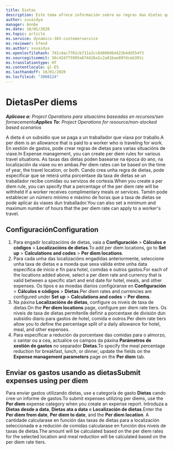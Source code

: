 ```yaml
---
title: Dietas
description: Este tema ofrece información sobre as regras das dietas que se usan na xestión de gastos.
author: suvaidya
manager: Annbe
ms.date: 10/01/2020
ms.topic: article
ms.service: dynamics-365-customerservice
ms.reviewer: kfend
ms.author: suvaidya
ms.openlocfilehash: 7d1c4ac7781cb711e2cc0d09606d422b4dd554f3
ms.sourcegitcommit: 56c42d7f5995a674426a1c2a81bae897dceb391c
ms.translationtype: HT
ms.contentlocale: gl-ES
ms.lasthandoff: 10/01/2020
ms.locfileid: "3908124"
---
```

# <a name="per-diems"></a><span data-ttu-id="b4ffd-103">Dietas</span><span class="sxs-lookup"><span data-stu-id="b4ffd-103">Per diems</span></span>

<span data-ttu-id="b4ffd-104">_**Aplícase a:** Project Operations para situacións baseadas en recursos/sen fornecemento_</span><span class="sxs-lookup"><span data-stu-id="b4ffd-104">_**Applies To:** Project Operations for resource/non-stocked based scenarios_</span></span>


<span data-ttu-id="b4ffd-105">A dieta é un subsidio que se paga a un traballador que viaxa por traballo.</span><span class="sxs-lookup"><span data-stu-id="b4ffd-105">A per diem is an allowance that is paid to a worker who is traveling for work.</span></span> <span data-ttu-id="b4ffd-106">En xestión de gastos, pode crear regras de dietas para varias situacións de viaxe.</span><span class="sxs-lookup"><span data-stu-id="b4ffd-106">In Expense management, you can create per diem rules for  various travel situations.</span></span> <span data-ttu-id="b4ffd-107">As taxas das dietas poden basearse na época do ano, na localización da viaxe ou en ambas.</span><span class="sxs-lookup"><span data-stu-id="b4ffd-107">Per diem rates can be based on the time of year, the travel location, or both.</span></span> <span data-ttu-id="b4ffd-108">Cando crea unha regra de dietas, pode especificar que se reterá unha porcentaxe da taxa de dietas se un traballador recibe comidas ou servizos de cortesía.</span><span class="sxs-lookup"><span data-stu-id="b4ffd-108">When you create a per diem  rule, you can specify that a percentage of the per diem rate will be withheld if a worker receives complimentary meals or services.</span></span> <span data-ttu-id="b4ffd-109">Tamén pode establecer un número mínimo e máximo de horas que a taxa de dietas se pode aplicar ás viaxes dun traballador.</span><span class="sxs-lookup"><span data-stu-id="b4ffd-109">You can also set a minimum and maximum number of hours that the per diem rate can apply to a worker's travel.</span></span>

## <a name="configuration"></a><span data-ttu-id="b4ffd-110">Configuración</span><span class="sxs-lookup"><span data-stu-id="b4ffd-110">Configuration</span></span> 

1. <span data-ttu-id="b4ffd-111">Para engadir localizacións de dietas, vaia a **Configuración** > **Cálculos e códigos** > **Localizacións de dietas**.</span><span class="sxs-lookup"><span data-stu-id="b4ffd-111">To add per diem locations, go to **Set up** > **Calculations and codes** > **Per diem locations**.</span></span>
2. <span data-ttu-id="b4ffd-112">Para cada unha das localizacións engadidas anteriormente, seleccione unha taxa de dietas e a moeda que sexa válida entre unha data específica de inicio e fin para hotel, comidas e outros gastos.</span><span class="sxs-lookup"><span data-stu-id="b4ffd-112">For each of the locations added above, select a per diem rate and currency that is valid between a specific start and end date for hotel, meals, and other expenses.</span></span> <span data-ttu-id="b4ffd-113">Os tipos e as moedas diarios configúranse en **Configuración** > **Cálculos e códigos** > **Dietas**.</span><span class="sxs-lookup"><span data-stu-id="b4ffd-113">Per diem rates and currencies are configured under **Set up** > **Calculations and codes** > **Per diems**.</span></span>
3. <span data-ttu-id="b4ffd-114">Na páxina **Localizacións de dietas**, configure os niveis de taxa de dietas.</span><span class="sxs-lookup"><span data-stu-id="b4ffd-114">On the **Per diem locations** page, configure per diem rate tiers.</span></span> <span data-ttu-id="b4ffd-115">Os niveis de taxa de dietas permítenlle definir a porcentaxe de división dun subsidio diario para gastos de hotel, comida e outros.</span><span class="sxs-lookup"><span data-stu-id="b4ffd-115">Per diem rate tiers allow you to define the percentage split of a daily allowance for hotel, meal, and other expenses.</span></span> 
4. <span data-ttu-id="b4ffd-116">Para especificar a redución da porcentaxe das comidas para o almorzo, o xantar ou a cea, actualice os campos da páxina **Parámetros de xestión de gastos** no separador **Dietas**.</span><span class="sxs-lookup"><span data-stu-id="b4ffd-116">To specify the meal percentage reduction for breakfast, lunch, or dinner, update the fields on the **Expense management parameters** page on the **Per diem** tab.</span></span> 
    
## <a name="submit-expenses-using-per-diem"></a><span data-ttu-id="b4ffd-117">Enviar os gastos usando as dietas</span><span class="sxs-lookup"><span data-stu-id="b4ffd-117">Submit expenses using per diem</span></span>
<span data-ttu-id="b4ffd-118">Para enviar gastos utilizando dietas, use a categoría de gasto **Dietas** cando cree un informe de gastos.</span><span class="sxs-lookup"><span data-stu-id="b4ffd-118">To submit expenses utilizing per diems, use the **Per diem** expense category when you create an expense report.</span></span> <span data-ttu-id="b4ffd-119">Introduza a **Dietas desde a data**, **Dietas ata a data** e **Localización de dietas**.</span><span class="sxs-lookup"><span data-stu-id="b4ffd-119">Enter the **Per diem from date**, **Per diem to date**,  and the **Per diem location**.</span></span> <span data-ttu-id="b4ffd-120">A cantidade calcularase en función das taxas de dietas para a localización seleccionada e a redución de comidas calcularase en función dos niveis de taxas de dietas.</span><span class="sxs-lookup"><span data-stu-id="b4ffd-120">The amount will be calculated based on the per diem rates for the selected location and meal reduction will be calculated based on the per diem rate tiers.</span></span>
